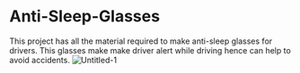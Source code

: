 # Anti-Sleep-Glasses
This project has all the material required to make anti-sleep glasses for drivers. This glasses make make driver alert while driving hence can help to avoid accidents.
![Untitled-1](https://user-images.githubusercontent.com/67306738/144856344-449c875f-3248-4347-86e8-cd0fc526b4df.jpg)
